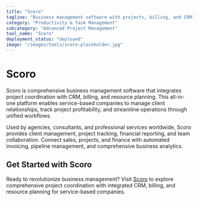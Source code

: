 ```yaml
---
title: "Scoro"
tagline: "Business management software with projects, billing, and CRM"
category: "Productivity & Task Management"
subcategory: "Advanced Project Management"
tool_name: "Scoro"
deployment_status: "deployed"
image: "/images/tools/scoro-placeholder.jpg"
---
```


# Scoro

Scoro is comprehensive business management software that integrates project coordination with CRM, billing, and resource planning. This all-in-one platform enables service-based companies to manage client relationships, track project profitability, and streamline operations through unified workflows.

Used by agencies, consultants, and professional services worldwide, Scoro provides client management, project tracking, financial reporting, and team collaboration. Connect sales, projects, and finance with automated invoicing, pipeline management, and comprehensive business analytics.

## Get Started with Scoro

Ready to revolutionize business management? Visit [Scoro](https://www.scoro.com) to explore comprehensive project coordination with integrated CRM, billing, and resource planning for service-based companies.